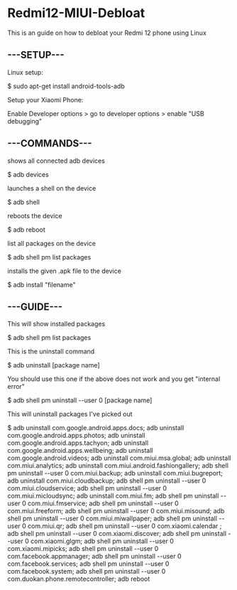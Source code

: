 # Redmi12-MIUI-Debloat


This is an guide on how to debloat your Redmi 12 phone using Linux


<h2>---SETUP---</h2>

Linux setup:

$ sudo apt-get install android-tools-adb


Setup your Xiaomi Phone:

Enable Developer options > go to developer options > enable "USB debugging"


<h2>---COMMANDS---</h2>


shows all connected adb devices

$ adb devices


launches a shell on the device

$ adb shell


reboots the device

$ adb reboot


list all packages on the device

$ adb shell pm list packages


installs the given .apk file to the device

$ adb install "filename"


<h2>---GUIDE---</h2>


This will show installed packages

$ adb shell pm list packages


This is the uninstall command

$ adb uninstall [package name]

You should use this one if the above does not work and you get "internal error"

$ adb shell pm uninstall --user 0 [package name]


This will uninstall packages I've picked out

$ adb uninstall com.google.android.apps.docs; adb uninstall com.google.android.apps.photos; adb uninstall com.google.android.apps.tachyon; adb uninstall com.google.android.apps.wellbeing; adb uninstall com.google.android.videos; adb uninstall com.miui.msa.global; adb uninstall com.miui.analytics; adb uninstall com.miui.android.fashiongallery; adb shell pm uninstall --user 0 com.miui.backup; adb uninstall com.miui.bugreport; adb uninstall com.miui.cloudbackup; adb shell pm uninstall --user 0 com.miui.cloudservice; adb shell pm uninstall --user 0 com.miui.micloudsync; adb uninstall com.miui.fm; adb shell pm uninstall --user 0 com.miui.fmservice; adb shell pm uninstall --user 0 com.miui.freeform; adb shell pm uninstall --user 0 com.miui.misound; adb shell pm uninstall --user 0 com.miui.miwallpaper; adb shell pm uninstall --user 0 com.miui.qr; adb shell pm uninstall --user 0 com.xiaomi.calendar ; adb shell pm uninstall --user 0 com.xiaomi.discover; adb shell pm uninstall --user 0 com.xiaomi.glgm; adb shell pm uninstall --user 0 com.xiaomi.mipicks; adb shell pm uninstall --user 0 com.facebook.appmanager; adb shell pm uninstall --user 0 com.facebook.services; adb shell pm uninstall --user 0 com.facebook.system; adb shell pm uninstall --user 0 com.duokan.phone.remotecontroller; adb reboot
